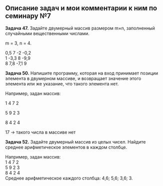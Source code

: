 ## Описание задач и мои комментарии к ним по семинару №7

**Задача 47.** Задайте двумерный массив размером m×n, заполненный случайными вещественными числами.

m = 3, n = 4.  

0,5 7 -2 -0,2  
1 -3,3 8 -9,9  
8 7,8 -7,1 9  

**Задача 50.** Напишите программу, которая на вход принимает позиции элемента в двумерном массиве, и возвращает значение этого элемента или же указание, что такого элемента нет.

Например, задан массив:

1 4 7 2

5 9 2 3

8 4 2 4

17 -> такого числа в массиве нет

**Задача 52.** Задайте двумерный массив из целых чисел. Найдите среднее арифметическое элементов в каждом столбце.

Например, задан массив:  
1 4 7 2  
5 9 2 3  
8 4 2 4  
Среднее арифметическое каждого столбца: 4,6; 5,6; 3,6; 3.